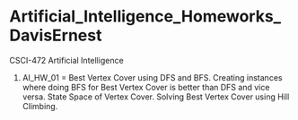 # Artificial_Intelligence_Homeworks_DavisErnest
CSCI-472 Artificial Intelligence

1. AI_HW_01 = Best Vertex Cover using DFS and BFS. Creating instances where doing BFS for Best Vertex Cover is better than DFS and vice versa. State Space of Vertex Cover. Solving Best Vertex Cover using Hill Climbing.
